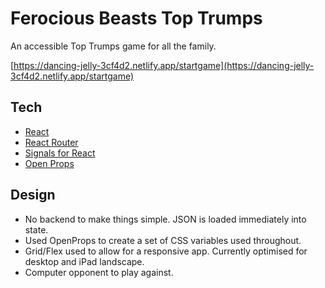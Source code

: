 # Ferocious Beasts Top Trumps 

An accessible Top Trumps game for all the family.

[https://dancing-jelly-3cf4d2.netlify.app/startgame](https://dancing-jelly-3cf4d2.netlify.app/startgame)

## Tech

- [React](react.dev/)
- [React Router](https://reactrouter.com/)
- [Signals for React](https://www.npmjs.com/package/@preact/signals-react)
- [Open Props](open-props.style/)

## Design

- No backend to make things simple. JSON is loaded immediately into state.
- Used OpenProps to create a set of CSS variables used throughout.
- Grid/Flex used to allow for a responsive app. Currently optimised for desktop and iPad landscape.
- Computer opponent to play against.